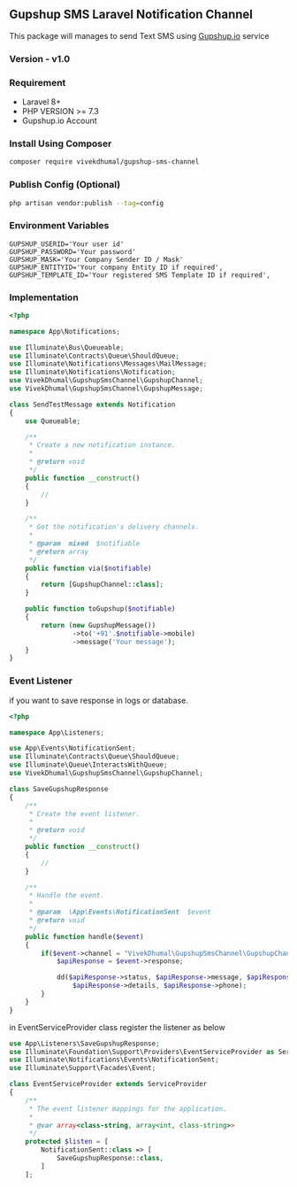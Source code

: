 ## Gupshup SMS Laravel Notification Channel

This package will manages to send Text SMS using  [Gupshup.io](https://www.gupshup.io) service

### Version - v1.0

### Requirement

- Laravel 8+
- PHP VERSION >= 7.3
- Gupshup.io Account

### Install Using Composer
```bash
composer require vivekdhumal/gupshup-sms-channel
```

### Publish Config (Optional)
```bash
php artisan vendor:publish --tag=config
```

### Environment Variables
```env
GUPSHUP_USERID='Your user id'
GUPSHUP_PASSWORD='Your password'
GUPSHUP_MASK='Your Company Sender ID / Mask'
GUPSHUP_ENTITYID='Your company Entity ID if required',
GUPSHUP_TEMPLATE_ID='Your registered SMS Template ID if required',
```

### Implementation

```php
<?php

namespace App\Notifications;

use Illuminate\Bus\Queueable;
use Illuminate\Contracts\Queue\ShouldQueue;
use Illuminate\Notifications\Messages\MailMessage;
use Illuminate\Notifications\Notification;
use VivekDhumal\GupshupSmsChannel\GupshupChannel;
use VivekDhumal\GupshupSmsChannel\GupshupMessage;

class SendTestMessage extends Notification
{
    use Queueable;

    /**
     * Create a new notification instance.
     *
     * @return void
     */
    public function __construct()
    {
        //
    }

    /**
     * Get the notification's delivery channels.
     *
     * @param  mixed  $notifiable
     * @return array
     */
    public function via($notifiable)
    {
        return [GupshupChannel::class];
    }

    public function toGupshup($notifiable)
    {
        return (new GupshupMessage())
                ->to('+91'.$notifiable->mobile)
                ->message('Your message');
    }
}
```

### Event Listener

if you want to save response in logs or database.

```php
<?php

namespace App\Listeners;

use App\Events\NotificationSent;
use Illuminate\Contracts\Queue\ShouldQueue;
use Illuminate\Queue\InteractsWithQueue;
use VivekDhumal\GupshupSmsChannel\GupshupChannel;

class SaveGupshupResponse
{
    /**
     * Create the event listener.
     *
     * @return void
     */
    public function __construct()
    {
        //
    }

    /**
     * Handle the event.
     *
     * @param  \App\Events\NotificationSent  $event
     * @return void
     */
    public function handle($event)
    {
        if($event->channel = "VivekDhumal\GupshupSmsChannel\GupshupChannel") {
            $apiResponse = $event->response;

            dd($apiResponse->status, $apiResponse->message, $apiResponse->id,
                $apiResponse->details, $apiResponse->phone);
        }
    }
}
```

in EventServiceProvider class register the listener as below

```php
use App\Listeners\SaveGupshupResponse;
use Illuminate\Foundation\Support\Providers\EventServiceProvider as ServiceProvider;
use Illuminate\Notifications\Events\NotificationSent;
use Illuminate\Support\Facades\Event;

class EventServiceProvider extends ServiceProvider
{
    /**
     * The event listener mappings for the application.
     *
     * @var array<class-string, array<int, class-string>>
     */
    protected $listen = [
        NotificationSent::class => [
            SaveGupshupResponse::class,
        ]
    ];
```